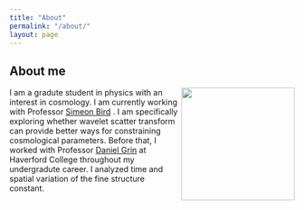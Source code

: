 ```yaml
---
title: "About"
permalink: "/about/"
layout: page
---
```


## About me
 

<img align="right" src="https://user-images.githubusercontent.com/97810883/206708712-66f84c3f-395c-42a6-80b9-6d98b1667222.jpg" width="200" height="200"/>
 I am a gradute student in physics with an interest in cosmology. I am currently working with Professor <a href="https://sbird.github.io">Simeon Bird</a> . I am specifically exploring whether wavelet scatter transform can provide better ways for constraining cosmological parameters. Before that, I worked with Professor <a href="https://danielgrin.net">Daniel Grin</a> at Haverford College throughout my undergradute career. I analyzed time and spatial variation of the fine structure constant.


